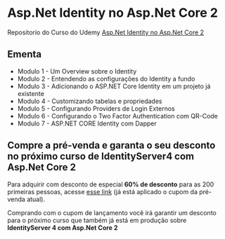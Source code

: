 # Asp.Net Identity no Asp.Net Core 2

Repositorio do Curso do Udemy [Asp.Net Identity no Asp.Net Core 2](https://www.udemy.com/aspnet-identity-no-aspnet-core-2/?couponCode=IDLANCA)

## Ementa

- Modulo 1 - Um Overview sobre o Identity
- Modulo 2 - Entendendo as configurações do Identity a fundo
- Modulo 3 - Adicionando o ASP.NET Core Identity em um projeto já existente
- Modulo 4 - Customizando tabelas e propriedades
- Modulo 5 - Configurando Providers de Login Externos
- Modulo 6 - Configurando o Two Factor Authentication com QR-Code
- Modulo 7 - ASP.NET CORE Identity com Dapper

## Compre a pré-venda e garanta o seu desconto no próximo curso de IdentityServer4 com Asp.Net Core 2

Para adquirir com desconto de especial **60% de desconto** para as 200 primeiras pessoas, acesse [esse link](https://www.udemy.com/aspnet-identity-no-aspnet-core-2/?couponCode=IDLANCA) (já está aplicado o cupom da pré-venda atual).

Comprando com o cupom de lançamento você irá garantir um desconto para o próximo curso que também já está em produção sobre **IdentityServer 4 com Asp.Net Core 2**
